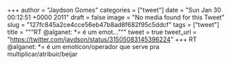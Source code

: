 
+++
author = "Jaydson Gomes"
categories = ["tweet"]
date = "Sun Jan 30 00:12:51 +0000 2011"
draft = false
image = "No media found for this Tweet"
slug = "127fc845a2ce4cce56eb47b8ad8f682f95c5ddcf"
tags = ["tweet"]
title = """RT @alganet: *= é um emot..."""
tweet = true
tweet_url = "https://twitter.com/jaydson/status/31505083145396224"
+++
RT @alganet: *= é um emoticon/operador que serve pra multiplicar/atribuir/beijar
